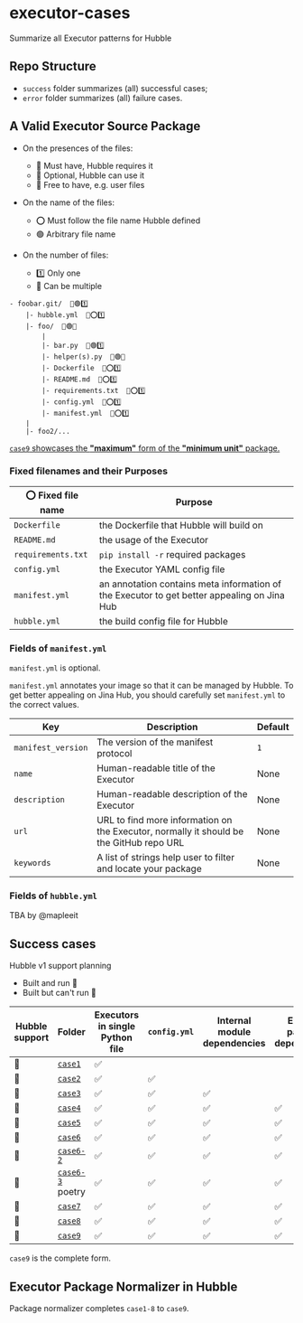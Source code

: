 # executor-cases

Summarize all Executor patterns for Hubble

## Repo Structure

- `success` folder summarizes (all) successful cases;
- `error` folder summarizes (all) failure cases.

## A Valid Executor Source Package

- On the presences of the files:
    - 💠 Must have, Hubble requires it
    - 🔸 Optional, Hubble can use it
    - 🔹 Free to have, e.g. user files

- On the name of the files:
    - ⭕ Must follow the file name Hubble defined
    - 🟢 Arbitrary file name

- On the number of files:
    - 1️⃣ Only one
    - 🔢 Can be multiple

```text
- foobar.git/  🔸🟢1️⃣
    |- hubble.yml  🔸⭕1️⃣
    |- foo/  💠🟢️🔢
        |
        |- bar.py  💠🟢1️⃣
        |- helper(s).py  🔹🟢🔢
        |- Dockerfile  🔸⭕1️⃣
        |- README.md  🔸⭕1️⃣
        |- requirements.txt  🔸⭕1️⃣
        |- config.yml  💠⭕1️⃣
        |- manifest.yml  🔸⭕1️⃣
    |
    |- foo2/...
```

[`case9` showcases the **"maximum"** form of the **"minimum unit"** package.](success/case9)


### Fixed filenames and their Purposes

| ⭕ Fixed file name | Purpose |
| --- | --- |
| `Dockerfile` | the Dockerfile that Hubble will build on |
| `README.md` | the usage of the Executor |
| `requirements.txt` | `pip install -r` required packages |
| `config.yml` | the Executor YAML config file |
| `manifest.yml` | an annotation contains meta information of the Executor to get better appealing on Jina Hub |
| `hubble.yml` | the build config file for Hubble |

### Fields of `manifest.yml`

`manifest.yml` is optional.

`manifest.yml` annotates your image so that it can be managed by Hubble. To get better appealing on Jina Hub, you should
carefully set `manifest.yml` to the correct values.

| Key | Description | Default |
| --- | --- | --- |
| `manifest_version` | The version of the manifest protocol | `1` |
| `name` | Human-readable title of the Executor | None |
| `description` | Human-readable description of the Executor | None |
| `url` | URL to find more information on the Executor, normally it should be the GitHub repo URL | None |
| `keywords` | A list of strings help user to filter and locate your package  | None | 

### Fields of `hubble.yml`

TBA by @mapleeit

## Success cases

Hubble v1 support planning

- Built and run 💜
- Built but can't run 🚧

Hubble support | Folder | Executors in single Python file | `config.yml` |  Internal module dependencies | External package dependencies | `requirements.txt` with `jina` | `requirements.txt`| `pyproject.toml` | `Dockerfile` | `manifest.yml` | `README.md` |
| --- | --- | --- | --- | --- | --- | --- | --- |--- |--- |--- |--- |
| 💜 | [`case1`](success/case1) | ✅ |
| 💜 | [`case2`](success/case2) | ✅ | ✅ |
| 💜 | [`case3`](success/case3) | ✅ | ✅ |✅ |
| 🚧 | [`case4`](success/case4) | ✅ | ✅ |✅ |✅ |
| 💜 | [`case5`](success/case5) | ✅ | ✅ |✅ |✅ |✅ |
| 💜 | [`case6`](success/case6) | ✅ | ✅ |✅ |✅ |✅ |✅ |
| 💜 | [`case6-2`](success/case6-2) | ✅ | ✅ |✅ |✅ |✅ | x | ✅ |
| 💜 | [`case6-3`](success/case6-3) poetry | ✅ | ✅ |✅ |✅ |✅ | x | ✅ |
| 💜 | [`case7`](success/case7) | ✅ | ✅ |✅ |✅ |✅ |✅ | x | ✅ |
| 💜 | [`case8`](success/case8) | ✅ | ✅ |✅ |✅ |✅ |✅ | x | ✅ |✅ |
| 💜 | [`case9`](success/case9) | ✅ | ✅ |✅ |✅ |✅ |✅ | x | ✅ |✅ |✅ |

`case9` is the complete form.

## Executor Package Normalizer in Hubble

Package normalizer completes `case1-8` to `case9`.
